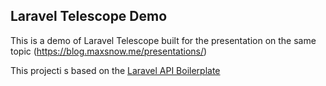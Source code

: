 ## Laravel Telescope Demo
This is a demo of Laravel Telescope built for the presentation on the same topic (https://blog.maxsnow.me/presentations/)

This projecti s based on the [Laravel API Boilerplate](https://github.com/specialtactics/l5-api-boilerplate)